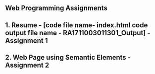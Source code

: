 ## Web Programming Assignments
## 1. Resume - [code file name- index.html  code output file name - RA1711003011301_Output] - Assignment 1
## 2. Web Page using Semantic Elements - Assignment 2
##
